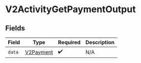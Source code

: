 # V2ActivityGetPaymentOutput


## Fields

| Field                                         | Type                                          | Required                                      | Description                                   |
| --------------------------------------------- | --------------------------------------------- | --------------------------------------------- | --------------------------------------------- |
| `data`                                        | [V2Payment](../../models/shared/V2Payment.md) | :heavy_check_mark:                            | N/A                                           |